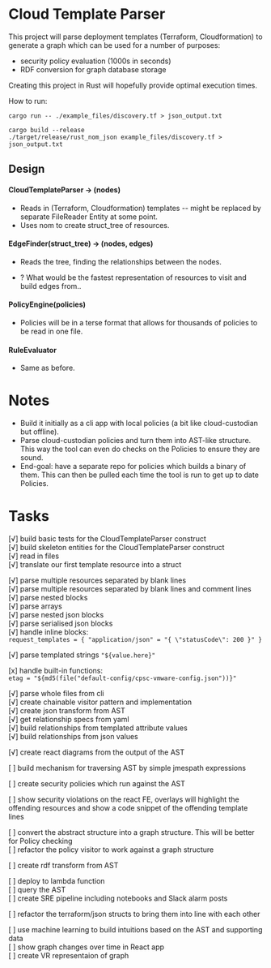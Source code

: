 # Cloud Template Parser
This project will parse deployment templates (Terraform, Cloudformation) to generate a graph which can be used for a number of purposes:
- security policy evaluation (1000s in seconds)
- RDF conversion for graph database storage

Creating this project in Rust will hopefully provide optimal execution times.

How to run:
```
cargo run -- ./example_files/discovery.tf > json_output.txt

cargo build --release
./target/release/rust_nom_json example_files/discovery.tf > json_output.txt
```

## Design
#### CloudTemplateParser -> (nodes)
  - Reads in (Terraform, Cloudformation) templates -- might be replaced by separate FileReader Entity at some point.
  - Uses nom to create struct_tree of resources.

#### EdgeFinder(struct_tree) -> (nodes, edges)
  - Reads the tree, finding the relationships between the nodes.

  - ? What would be the fastest representation of resources to visit and build edges from..

#### PolicyEngine(policies)
  - Policies will be in a terse format that allows for thousands of policies to be read in one file.

#### RuleEvaluator
  - Same as before.


# Notes
- Build it initially as a cli app with local policies (a bit like cloud-custodian but offline).
- Parse cloud-custodian policies and turn them into AST-like structure. This way the tool can even do checks on the Policies to ensure they are sound.
- End-goal: have a separate repo for policies which builds a binary of them. This can then be pulled each time the tool is run to get up to date Policies.


# Tasks
[√] build basic tests for the CloudTemplateParser construct  
[√] build skeleton entities for the CloudTemplateParser construct  
[√] read in files  
[√] translate our first template resource into a struct  

[√] parse multiple resources separated by blank lines  
[√] parse multiple resources separated by blank lines and comment lines  
[√] parse nested blocks  
[√] parse arrays  
[√] parse nested json blocks  
[√] parse serialised json blocks  
[√] handle inline blocks:  
```request_templates = { "application/json" = "{ \"statusCode\": 200 }" }```  

[√] parse templated strings ```"${value.here}"```  

[x] handle built-in functions:  
```etag = "${md5(file("default-config/cpsc-vmware-config.json"))}"```  

[√] parse whole files from cli  
[√] create chainable visitor pattern and implementation  
[√] create json transform from AST  
[√] get relationship specs from yaml  
[√] build relationships from templated attribute values  
[√] build relationships from json values  

[√] create react diagrams from the output of the AST  

[ ] build mechanism for traversing AST by simple jmespath expressions  

[ ] create security policies which run against the AST  

[ ] show security violations on the react FE, overlays will highlight the offending resources
and show a code snippet of the offending template lines  

[ ] convert the abstract structure into a graph structure. This will be better for Policy checking   
[ ] refactor the policy visitor to work against a graph structure  

[ ] create rdf transform from AST  

[ ] deploy to lambda function  
[ ] query the AST  
[ ] create SRE pipeline including notebooks and Slack alarm posts  

[ ] refactor the terraform/json structs to bring them into line with each other

[ ] use machine learning to build intuitions based on the AST and supporting data  
[ ] show graph changes over time in React app  
[ ] create VR representaion of graph  
